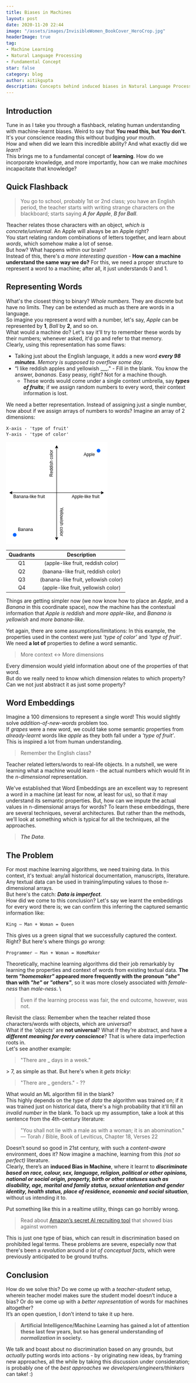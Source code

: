 ```yaml
---
title: Biases in Machines
layout: post
date: 2020-11-20 22:44
image: "/assets/images/InvisibleWomen_BookCover_HeroCrop.jpg"
headerImage: true
tag:
- Machine Learning
- Natural Language Processing
- Fundamental Concept
star: false
category: blog
author: aitikgupta
description: Concepts behind induced biases in Natural Language Processing
---
```


## Introduction
Tune in as I take you through a flashback, relating human understanding with machine-learnt biases. Weird to say that __You read this, but _You_ don't__. It's your conscience reading this without budging _your_ mouth. \
How and when did we learn this incredible ability? And what exactly did we _learn_? \
This brings me to a fundamental concept of __learning__. How do we incorporate knowledge, and more importantly, how can we make _machines_ incapacitate that knowledge?
## Quick Flashback
> You go to school, probably 1st or 2nd class; you have an English period, the teacher starts with writing strange characters on the blackboard; starts saying ___A for Apple___, ___B for Ball___.

Tteacher relates those characters with an object, _which is concrete/universal_. An Apple will always be an Apple right? \
You start relating random combinations of letters together, and learn about _words_, which somehow make a lot of sense. \
But how? What happens within our brain? \
Instead of this, there's _a more interesting question_ - __How can a machine understand the same way we do?__
For this, we need a proper structure to represent a word to a machine; after all, it just understands 0 and 1.

## Representing Words
What's the closest thing to binary? _Whole numbers_. They are discrete but have no limits. They can be extended as much as there are words in a language. \
So imagine you represent a word with a number, let's say, _Apple_ can be represented by __1__, _Ball_ by __2__, and so on. \
What would a machine do? Let's say it'll try to remember these words by their numbers; whenever asked, it'd go and refer to that memory. \
Clearly, using this representation has some flaws:
- Talking just about the English language, it adds a new word ___every 98 minutes___.
_Memory is supposed to overflow some day._
- “I like reddish apples and yellowish \_\_\_." - Fill in the blank. You know the answer, _bananas_. Easy peasy, right? Not for a machine though.
    - These words would come under a single context umbrella, say ___types of fruits___; if we assign random numbers to every word, their context information is lost.

We need a better representation. Instead of assigning just a single number, how about if we assign arrays of numbers to words? Imagine an array of 2 dimensions:
```
X-axis - 'type of fruit'
Y-axis - 'type of color'
```
![Img](/assets/images/biases-in-machines.png)


| Quadrants 	|              Description              	|
|:---------:	|:-------------------------------------:	|
|     Q1    	|   (apple-like fruit, reddish color)  	|
|     Q2    	|  (banana-like fruit, reddish color)  	|
|     Q3    	| (banana-like fruit, yellowish color) 	|
|     Q4    	|  (apple-like fruit, yellowish color) 	|

Things are getting simpler now (we now know how to place an _Apple_, and a _Banana_ in this coordinate space), now the machine has the contextual information that _Apple is reddish_ and _more apple-like_, and _Banana is yellowish_ and _more banana-like_. 

Yet again, there are some assumptions/limitations:
In this example, the properties used in the context were just _'type of color’_ and _'type of fruit'_. We need __a lot of__ properties to define a word semantic.
> More context <-> More dimensions

Every dimension would yield information about one of the properties of that word. \
But do we really need to know which dimension relates to which property? Can we not just abstract it as just some property?
## Word Embeddings
Imagine a 100 dimensions to represent a single word! This would slightly solve _addition-of-new-words_ problem too. \
If _grapes_ were a new word, we could take some semantic properties from _already-learnt_ words like _apple_ as they both fall under a  _'type of fruit’_. \
This is inspired a lot from human understanding.
> Remember the English class?

Teacher related letters/words to real-life objects. In a nutshell, we were learning what a machine would learn - the actual numbers which would fit in the _n-dimensional_ representation.

We've established that Word Embeddings are an excellent way to represent a word in a machine (at least for now, at least for us), so that it may understand its semantic properties. But, how can we impute the actual values in n-dimensional arrays for words? To learn these embeddings, there are several techniques, several architectures. But rather than the methods, we’ll look at something which is typical for all the techniques, all the approaches.
> ___The Data___.

## The Problem
For most machine learning algorithms, we need training data. In this context, it's textual: any/all historical documentation, manuscripts, literature. \
Any textual data can be used in training/imputing values to those n-dimensional arrays. \
But here's the catch: ___Data is imperfect___. \
How did we come to this conclusion? Let's say we learnt the embeddings for every word there is; we can confirm this inferring the captured semantic information like:
```
King — Man + Woman = Queen
```
This gives us a green signal that we successfully captured the context. Right? But here's where things _go wrong_:
```
Programmer — Man + Woman = HomeMaker
```
Theoretically, machine learning algorithms did their job remarkably by learning the properties and context of words from existing textual data. __The term _"homemaker"_ appeared more frequently with the pronoun _"she"_ than with _"he"_ or _"others"___, so it was more closely associated with _female-ness_ than _male-ness_. \
> Even if the learning process was fair, the end outcome, however, was not.

Revisit the class: Remember when the teacher related those characters/words with objects, which are _universal_? \
What if the _'objects'_ are __not universal__? What if they’re abstract, and have a ___different meaning for every conscience___? That is where data imperfection roots in. \
Let's see another example:
> "There are _ days in a week."

\> 7, as simple as that. But here's when it _gets tricky_:
> "There are _ genders." - ??

What would an ML algorithm fill in the blank? \
This highly depends on the type of _data_ the algorithm was trained on; if it was trained just on historical data, there's a high probability that it'll fill an _invalid number_ in the blank. To back up my assumption, take a look at this sentence from the 4th-century literature:
> "You shall not lie with a male as with a woman; it is an abomination."
> — Torah / Bible, Book of Leviticus, Chapter 18, Verses 22

Doesn’t sound so good in 21st century,  with such a _content-aware_ environment, does it? Now imagine a machine, learning from this _(not so perfect)_ literature. \
Clearly, there’s an __induced Bias in Machine__, where it learnt to ___discriminate based on race, colour, sex, language, religion, political or other opinions, national or social origin, property, birth or other statuses such as disability, age, marital and family status, sexual orientation and gender identity, health status, place of residence, economic and social situation___, without us intending it to.

Put something like this in a realtime utility, things can go horribly wrong.
> Read about [Amazon’s secret AI recruiting tool](https://www.reuters.com/article/us-amazon-com-jobs-automation-insight-idUSKCN1MK08G) that showed bias against women

This is just one type of bias, which can result in discrimination based on prohibited legal terms. These problems are severe, especially now that there's been a _revolution_ around _a lot of conceptual facts_, which were previously anticipated to be ground truths.

## Conclusion
How do we solve this? Do we come up with a _teacher-student_ setup, wherein teacher model makes sure the student model doesn’t induce a bias? Or do we come up with a _better representation_ of words for machines altogether? \
It’s an open question, I don’t intend to take it up here.

> __Artificial Intelligence/Machine Learning has gained a lot of attention these last few years, but so has general understanding of _normalization_ in society.__

We talk and boast about no discrimination based on any grounds, but _actually_ putting words into actions - by originating new ideas, by framing new approaches, all the while by taking this discussion under consideration; is probably one of the _best approaches we developers/engineers/thinkers_ can take! :)
